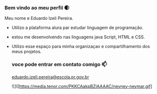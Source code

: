 ### Bem vindo  ao meu perfil 🌒

Meu nome e Eduardo Izeli Pereira.

- Utilizo a plataforma alura par estudar linguagem de programação.
- estou me desenvolvendo nas linguagens java Script, HTML e CSS.
- Utilizo esse espaço para minha organizaçao e compartilhamento dos meus projetos.

  ### voce pode entrar em contato comigo 📫
  eduardo.izeli.pereira@escola.pr.gov.br

  ![]([https://media.tenor.com/PKKCAakpBZIAAAAC/neyney-neymar.gif]

  

